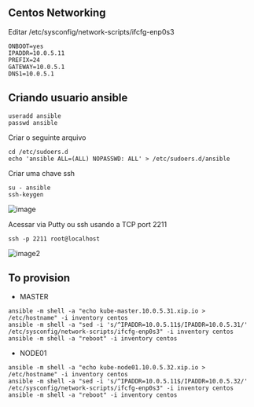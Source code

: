 ## Centos Networking

Editar  /etc/sysconfig/network-scripts/ifcfg-enp0s3

```
ONBOOT=yes
IPADDR=10.0.5.11
PREFIX=24
GATEWAY=10.0.5.1
DNS1=10.0.5.1
```
## Criando usuario ansible

```
useradd ansible
passwd ansible
```

Criar o seguinte arquivo

```
cd /etc/sudoers.d
echo 'ansible ALL=(ALL) NOPASSWD: ALL' > /etc/sudoers.d/ansible
```

Criar uma chave ssh

```
su - ansible
ssh-keygen
```


![image](https://i.imgur.com/ZZ85rr6.png)

Acessar via Putty ou ssh usando a TCP port 2211
```
ssh -p 2211 root@localhost
```

![image2](https://i.imgur.com/a8n12S5.png)


## To provision

* MASTER

```
ansible -m shell -a "echo kube-master.10.0.5.31.xip.io > /etc/hostname" -i inventory centos
ansible -m shell -a "sed -i 's/^IPADDR=10.0.5.11$/IPADDR=10.0.5.31/' /etc/sysconfig/network-scripts/ifcfg-enp0s3" -i inventory centos
ansible -m shell -a "reboot" -i inventory centos
```

* NODE01

```
ansible -m shell -a "echo kube-node01.10.0.5.32.xip.io > /etc/hostname" -i inventory centos
ansible -m shell -a "sed -i 's/^IPADDR=10.0.5.11$/IPADDR=10.0.5.32/' /etc/sysconfig/network-scripts/ifcfg-enp0s3" -i inventory centos
ansible -m shell -a "reboot" -i inventory centos
```
